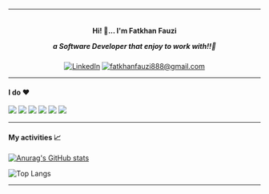 <hr>

<p align="right">
  <a target="_blank" rel="noopener noreferrer" href="https://camo.githubusercontent.com/bb1c4c2bafa92f953f8a7db1fdf1a23b33ec31005476cd4f00b321461ae5f5a0/68747470733a2f2f6b6f6d617265762e636f6d2f67687076632f3f757365726e616d653d6661746b68616e6661757a6926636f6c6f723d79656c6c6f77677265656e267374796c653d666c61742d737175617265"><img src="https://camo.githubusercontent.com/bb1c4c2bafa92f953f8a7db1fdf1a23b33ec31005476cd4f00b321461ae5f5a0/68747470733a2f2f6b6f6d617265762e636f6d2f67687076632f3f757365726e616d653d6661746b68616e6661757a6926636f6c6f723d79656c6c6f77677265656e267374796c653d666c61742d737175617265" alt="" data-canonical-src="https://komarev.com/ghpvc/?username=fatkhanfauzi&amp;color=yellowgreen&amp;style=flat-square" style="max-width: 100%;"></a>
</p>

<h4 align="center">Hi! 👋... I'm Fatkhan Fauzi<p><i>a Software Developer that enjoy to work with!!🙂</i></p></h1>
<h5 align="center"></h1>
<p align="center">
  <a href="https://www.linkedin.com/in/fatkhanfauzi/"><img src="https://camo.githubusercontent.com/a80d00f23720d0bc9f55481cfcd77ab79e141606829cf16ec43f8cacc7741e46/68747470733a2f2f696d672e736869656c64732e696f2f62616467652f4c696e6b6564496e2d3030373742353f7374796c653d666f722d7468652d6261646765266c6f676f3d6c696e6b6564696e266c6f676f436f6c6f723d7768697465" alt="LinkedIn" data-canonical-src="https://img.shields.io/badge/LinkedIn-0077B5?style=for-the-badge&amp;logo=linkedin&amp;logoColor=white" style="max-width: 100%;"></a>
  <a href="mailto:fatkhanfauzi888@gmail.com"><img src="https://camo.githubusercontent.com/571384769c09e0c66b45e39b5be70f68f552db3e2b2311bc2064f0d4a9f5983b/68747470733a2f2f696d672e736869656c64732e696f2f62616467652f476d61696c2d4431343833363f7374796c653d666f722d7468652d6261646765266c6f676f3d676d61696c266c6f676f436f6c6f723d7768697465" alt="fatkhanfauzi888@gmail.com" data-canonical-src="https://img.shields.io/badge/Gmail-D14836?style=for-the-badge&amp;logo=gmail&amp;logoColor=white" style="max-width: 100%;"></a>
</p>
<hr>

<h4>I do ❤️</h4>

![](https://img.shields.io/badge/Code-Ruby-critical?style=flat-square&logo=ruby&logoColor=white)
![](https://img.shields.io/badge/Code-Rails-critical?style=flat-square&logo=rubyonrails&logoColor=white)
![](https://img.shields.io/badge/Code-Csharp-blue?style=flat-square&logo=csharp&logoColor=white)
![](https://img.shields.io/badge/Code-Javascript-yellow?style=flat-square&logo=javascript&logoColor=white)
![](https://img.shields.io/badge/Code-Angular-pink?style=flat-square&logo=angular&logoColor=white)
![](https://img.shields.io/badge/Tools-PostgreSQL-lightblue?style=flat-square&logo=postgresql&logoColor=white)

<hr>

<h4>My activities 📈</h4>

[![Anurag's GitHub stats](https://github-readme-stats.vercel.app/api?username=fatkhanfauzi&count_private=true&show_icons=true&theme=dracula)](https://github.com/anuraghazra/github-readme-stats)


![Top Langs](https://github-readme-stats.vercel.app/api/top-langs/?username=fatkhanfauzi&count_private=true&layout=compact&theme=dracula)

<hr>

<!--
**fatkhanfauzi/fatkhanfauzi** is a ✨ _special_ ✨ repository because its `README.md` (this file) appears on your GitHub profile.

Here are some ideas to get you started:

- 🔭 I’m currently working on ...
- 🌱 I’m currently learning ...
- 👯 I’m looking to collaborate on ...
- 🤔 I’m looking for help with ...
- 💬 Ask me about ...
- 📫 How to reach me: ...
- 😄 Pronouns: ...
- ⚡ Fun fact: ...
-->
